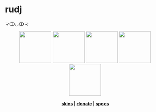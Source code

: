 # rudj
龴ↀ◡ↀ龴
<p align="center">
  <a href="https://open.spotify.com/user/89tcsozemoybuany6gpbk6g3p?si=0f477aa04913431d">
  <img src="https://i.imgur.com/lrUeNuR.png"  
       width="100" 
       height="100"></a>
  <a href="https://twitch.tv/rudjx3">
  <img src="https://i.imgur.com/HM030lk.png" 
       width="100" 
       height="100"></a>
  <a href="https://www.youtube.com/rudjx3">
  <img src="https://i.imgur.com/YWbDUUy.png"  
       width="100" 
       height="100"></a>
  <a href="https://twitter.com/rudjx3">
  <img src="https://i.imgur.com/PUQ5uWf.png" 
       width="100" 
       height="100"></a>
  <a href="https://osu.ppy.sh/u/rudj">
  <img src="https://i.imgur.com/79GpYI7.png"  
       width="100" 
       height="100"></a>
  <br></br>
  <b><a href="skins.md">skins</a> |
  <a href="https://streamelements.com/rudjx3/tip">donate</a> | 
  <a href="specs.md">specs</a></b>
</p>

